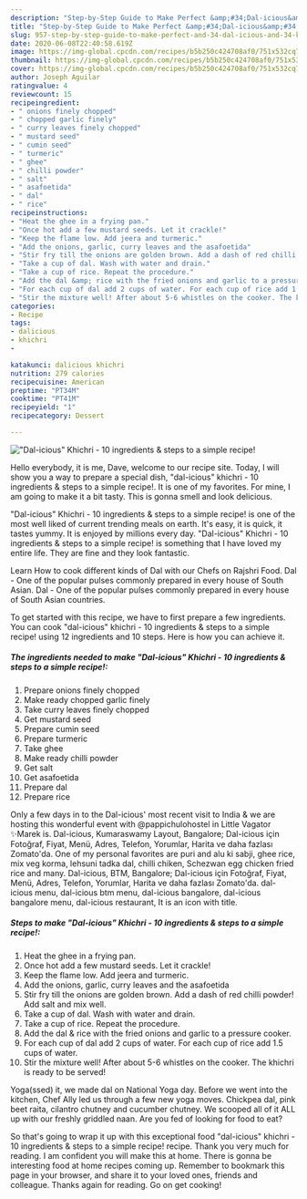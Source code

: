 ```yaml
---
description: "Step-by-Step Guide to Make Perfect &amp;#34;Dal-icious&amp;#34; Khichri - 10 ingredients &amp;amp; steps to a simple recipe!"
title: "Step-by-Step Guide to Make Perfect &amp;#34;Dal-icious&amp;#34; Khichri - 10 ingredients &amp;amp; steps to a simple recipe!"
slug: 957-step-by-step-guide-to-make-perfect-and-34-dal-icious-and-34-khichri-10-ingredients-and-amp-steps-to-a-simple-recipe
date: 2020-06-08T22:40:58.619Z
image: https://img-global.cpcdn.com/recipes/b5b250c424708af0/751x532cq70/dal-icious-khichri-10-ingredients-steps-to-a-simple-recipe-recipe-main-photo.jpg
thumbnail: https://img-global.cpcdn.com/recipes/b5b250c424708af0/751x532cq70/dal-icious-khichri-10-ingredients-steps-to-a-simple-recipe-recipe-main-photo.jpg
cover: https://img-global.cpcdn.com/recipes/b5b250c424708af0/751x532cq70/dal-icious-khichri-10-ingredients-steps-to-a-simple-recipe-recipe-main-photo.jpg
author: Joseph Aguilar
ratingvalue: 4
reviewcount: 15
recipeingredient:
- " onions finely chopped"
- " chopped garlic finely"
- " curry leaves finely chopped"
- " mustard seed"
- " cumin seed"
- " turmeric"
- " ghee"
- " chilli powder"
- " salt"
- " asafoetida"
- " dal"
- " rice"
recipeinstructions:
- "Heat the ghee in a frying pan."
- "Once hot add a few mustard seeds. Let it crackle!"
- "Keep the flame low. Add jeera and turmeric."
- "Add the onions, garlic, curry leaves and the asafoetida"
- "Stir fry till the onions are golden brown. Add a dash of red chilli powder! Add salt and mix well."
- "Take a cup of dal. Wash with water and drain."
- "Take a cup of rice. Repeat the procedure."
- "Add the dal &amp; rice with the fried onions and garlic to a pressure cooker."
- "For each cup of dal add 2 cups of water. For each cup of rice add 1.5 cups of water."
- "Stir the mixture well! After about 5-6 whistles on the cooker. The khichri is ready to be served!"
categories:
- Recipe
tags:
- dalicious
- khichri
- 

katakunci: dalicious khichri  
nutrition: 279 calories
recipecuisine: American
preptime: "PT34M"
cooktime: "PT41M"
recipeyield: "1"
recipecategory: Dessert

---
```



![&#34;Dal-icious&#34; Khichri - 10 ingredients &amp; steps to a simple recipe!](https://img-global.cpcdn.com/recipes/b5b250c424708af0/751x532cq70/dal-icious-khichri-10-ingredients-steps-to-a-simple-recipe-recipe-main-photo.jpg)

Hello everybody, it is me, Dave, welcome to our recipe site. Today, I will show you a way to prepare a special dish, &#34;dal-icious&#34; khichri - 10 ingredients &amp; steps to a simple recipe!. It is one of my favorites. For mine, I am going to make it a bit tasty. This is gonna smell and look delicious.

&#34;Dal-icious&#34; Khichri - 10 ingredients &amp; steps to a simple recipe! is one of the most well liked of current trending meals on earth. It's easy, it is quick, it tastes yummy. It is enjoyed by millions every day. &#34;Dal-icious&#34; Khichri - 10 ingredients &amp; steps to a simple recipe! is something that I have loved my entire life. They are fine and they look fantastic.

Learn How to cook different kinds of Dal with our Chefs on Rajshri Food. Dal - One of the popular pulses commonly prepared in every house of South Asian. Dal - One of the popular pulses commonly prepared in every house of South Asian countries.


To get started with this recipe, we have to first prepare a few ingredients. You can cook &#34;dal-icious&#34; khichri - 10 ingredients &amp; steps to a simple recipe! using 12 ingredients and 10 steps. Here is how you can achieve it.

<!--inarticleads1-->

##### The ingredients needed to make &#34;Dal-icious&#34; Khichri - 10 ingredients &amp; steps to a simple recipe!:

1. Prepare  onions finely chopped
1. Make ready  chopped garlic finely
1. Take  curry leaves finely chopped
1. Get  mustard seed
1. Prepare  cumin seed
1. Prepare  turmeric
1. Take  ghee
1. Make ready  chilli powder
1. Get  salt
1. Get  asafoetida
1. Prepare  dal
1. Prepare  rice


Only a few days in to the Dal-icious&#39; most recent visit to India &amp; we are hosting this wonderful event with @pappichulohostel in Little Vagator ✨Marek is. Dal-icious, Kumaraswamy Layout, Bangalore; Dal-icious için Fotoğraf, Fiyat, Menü, Adres, Telefon, Yorumlar, Harita ve daha fazlası Zomato&#39;da. One of my personal favorites are puri and alu ki sabji, ghee rice, mix veg korma, lehsuni tadka dal, chilli chiken, Schezwan egg chicken fried rice and many. Dal-icious, BTM, Bangalore; Dal-icious için Fotoğraf, Fiyat, Menü, Adres, Telefon, Yorumlar, Harita ve daha fazlası Zomato&#39;da. dal-icious menu, dal-icious btm menu, dal-icious bangalore, dal-icious bangalore menu, dal-icious restaurant, It is an icon with title. 

<!--inarticleads2-->

##### Steps to make &#34;Dal-icious&#34; Khichri - 10 ingredients &amp; steps to a simple recipe!:

1. Heat the ghee in a frying pan.
1. Once hot add a few mustard seeds. Let it crackle!
1. Keep the flame low. Add jeera and turmeric.
1. Add the onions, garlic, curry leaves and the asafoetida
1. Stir fry till the onions are golden brown. Add a dash of red chilli powder! Add salt and mix well.
1. Take a cup of dal. Wash with water and drain.
1. Take a cup of rice. Repeat the procedure.
1. Add the dal &amp; rice with the fried onions and garlic to a pressure cooker.
1. For each cup of dal add 2 cups of water. For each cup of rice add 1.5 cups of water.
1. Stir the mixture well! After about 5-6 whistles on the cooker. The khichri is ready to be served!


Yoga(ssed) it, we made dal on National Yoga day. Before we went into the kitchen, Chef Ally led us through a few new yoga moves. Chickpea dal, pink beet raita, cilantro chutney and cucumber chutney. We scooped all of it ALL up with our freshly griddled naan. Are you fed of looking for food to eat? 

So that's going to wrap it up with this exceptional food &#34;dal-icious&#34; khichri - 10 ingredients &amp; steps to a simple recipe! recipe. Thank you very much for reading. I am confident you will make this at home. There is gonna be interesting food at home recipes coming up. Remember to bookmark this page in your browser, and share it to your loved ones, friends and colleague. Thanks again for reading. Go on get cooking!
